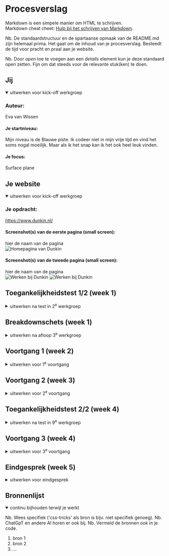 # Procesverslag
Markdown is een simpele manier om HTML te schrijven.  
Markdown cheat cheet: [Hulp bij het schrijven van Markdown](https://github.com/adam-p/markdown-here/wiki/Markdown-Cheatsheet).

Nb. De standaardstructuur en de spartaanse opmaak van de README.md zijn helemaal prima. Het gaat om de inhoud van je procesverslag. Besteedt de tijd voor pracht en praal aan je website.

Nb. Door *open* toe te voegen aan een *details* element kun je deze standaard open zetten. Fijn om dat steeds voor de relevante stuk(ken) te doen.





## Jij

<details open>
  <summary>uitwerken voor kick-off werkgroep</summary>

  ### Auteur:
  Eva van Wissen

  #### Je startniveau:
  Mijn niveau is de Blauwe piste. Ik codeer niet in mijn vrije tijd en vind het soms nogal moeilijk. Maar als ik het snap kan ik het ook heel leuk vinden. 

  #### Je focus:
  Surface plane
 
</details>





## Je website

<details open>
  <summary>uitwerken voor kick-off werkgroep</summary>

  ### Je opdracht:
  https://www.dunkin.nl/

  #### Screenshot(s) van de eerste pagina (small screen): 
  hier de naam van de pagina  
    <img src="images/eerstescherm.png" width="375px" alt="Homepagina van Dunkin">

  #### Screenshot(s) van de tweede pagina (small screen):
  hier de naam van de pagina  
  <img src="images/tweedescherm1.png" width="375px" alt="Werken bij Dunkin">
  <img src="images/tweedescherm2.png" width="375px" alt="Werken bij Dunkin">
 
</details>



## Toegankelijkheidstest 1/2 (week 1)

<details>
  <summary>uitwerken na test in 2<sup>e</sup> werkgroep</summary>

  ### Bevindingen
  Lijst met je bevindingen die in de test naar voren kwamen:

</details>



## Breakdownschets (week 1)

<details>
  <summary>uitwerken na afloop 3<sup>e</sup> werkgroep</summary>

  ### de hele pagina: 
  <img src="readme-images/dummy-plaatje.jpg" width="375px" alt="breakdown van de hele pagina">

  ### dynamisch deel (bijv menu): 
  <img src="readme-images/dummy-plaatje.jpg" width="375px" alt="breakdown van een dynamisch deel">

  ### wellicht nog een dynamisch deel (bijv filter): 
  <img src="readme-images/dummy-plaatje.jpg" width="375px" alt="breakdown van nog een dynamisch deel">

</details>





## Voortgang 1 (week 2)

<details>
  <summary>uitwerken voor 1<sup>e</sup> voortgang</summary>

  ### Stand van zaken
  - Ik was mijn code kwijtgeraakt. Uiteindelijk weer terug gevonden
  - Weet niet hoe ik een img in een container kan zetten (hem laten afkappen buiten de container)
  - Hoe moet ik de Dunkin Donuts font dowloaden/ inladen
  - Moet ik <list> gebruiken? Zo ja, hoe haal ik de 1, 2, 3 weg. 
  - Klopt mijn html? Of maak ik geen goed gebruik van sections en articles?



  ### Agenda voor meeting
  samen met je groepje opstellen

  | student 1      | student 2          | student 3    | student 4        |
  | ---            | ---                | ---          | ---              |
  | dit bespreken  | en dit             | en ik dit    | en dan ik dat    |
  | en dat ook nog | dit als er tijd is | nog een punt | dit wil ik zeker |
  | ...            | ...                | ...          | ...              |


  ### Verslag van meeting
  hier na afloop snel de uitkomsten van de meeting vastleggen

  - Ik weet nu hoe ik elementen/img makkelijk kan positioneren (met transform) maar snap toch nog niet helemaal hoe ik mijn img snijd. 
  - Ben geholpen met het dowloaden van de juiste font. Hoe ik het nou precies in html/css moet zetten ging te snel en is voor mij nog steeds onduidelijk. 
  - Ben goed geholpen met mijn <list> en kan daarmee weer goed doorwerken. 
  - Mijn html ziet er goed uit en kan zo doorgaan. 

</details>





## Voortgang 2 (week 3)

<details>
  <summary>uitwerken voor 2<sup>e</sup> voortgang</summary>

  ### Stand van zaken
  hier dit ging goed & dit was lastig (neem ook screenshots op van delen van je website en code)

   <img src="images/stand-van-zaken.png" width="375px" alt="Hoe mijn website er nu uit ziet">

  - In een van de lessen heb ik nog hulp kunnen krijgen met het inladen van de juiste font. Ik heb alleen nu het probleem dat het font niet dunner wordt. 
  - Toen ik het juiste font in mijn site zette, kwamen twee linkjes onder elkaar te staan in plaats van naast elkaar zoals dat vorheen was. Hoe verander ik dit? 
  - Het afnsijden van een img is me nog steeds niet gelukt en wil hier nog vragen over stellen. 
  - 


  ### Agenda voor meeting
  samen met je groepje opstellen

  | student 1      | student 2          | student 3    | student 4        |
  | ---            | ---                | ---          | ---              |
  | dit bespreken  | en dit             | en ik dit    | en dan ik dat    |
  | en dat ook nog | dit als er tijd is | nog een punt | dit wil ik zeker |
  | ...            | ...                | ...          | ...              |


  ### Verslag van meeting
  hier na afloop snel de uitkomsten van de meeting vastleggen

  - Ik mis nog Costum Properties.
  - Ik kan het afnsijden van de afbeeldingen proberen met object: fit; en object position. 
  - Ik ben goed geholpen met de krijgen van een dunnere versie van de font. 
  - Linkjes kan ik met grid proberen naast elkaar te zetten. 

</details>





## Toegankelijkheidstest 2/2 (week 4)

<details>
  <summary>uitwerken na test in 9<sup>e</sup> werkgroep</summary>

  ### Bevindingen
  Lijst met je bevindingen die in de test naar voren kwamen (geef ook aan wat er verbeterd is):

</details>





## Voortgang 3 (week 4)

<details>
  <summary>uitwerken voor 3<sup>e</sup> voortgang</summary>

  ### Stand van zaken
  hier dit ging goed & dit was lastig (neem ook screenshots op van delen van je website en code)

  - Ik heb een hamburger menu, maar ben niet tevreden met het kruisje. Is het goed zo? Zo niet, hoe verander ik het. 
  - Ik heb een animatie, maar deze positioneert zich niet zoals ik wil. Hoe fix ik dit?
  - In de Dunkin site, schuift het balkje bovenaan naar boven bij het scrollen. Hoe doe ik dit? 
  - Ik heb mijn images naar svg's veranderd, maar ze zijn nu ontzichtbaar. Hoe krijg ik ze terug? 
  - Ik heb van sommige elementen op de Dunkin site screenshots gemaakt en deze als images in mijn html gezet. Mag dit? 
  - wat moet ik nu nog toevoegen aan surface plane onderweroen toevoegen? 
  - Hoe maak ik mijn light-dark mode kloppend met de custom properties?



  ### Agenda voor meeting
  samen met je groepje opstellen

  | student 1      | student 2          | student 3    | student 4        |
  | ---            | ---                | ---          | ---              |
  | dit bespreken  | en dit             | en ik dit    | en dan ik dat    |
  | en dat ook nog | dit als er tijd is | nog een punt | dit wil ik zeker |
  | ...            | ...                | ...          | ...              |


  ### Verslag van meeting
  hier na afloop snel de uitkomsten van de meeting vastleggen

  - Ik ben geholpen met mijn hamburger menu. Ik zou hem nog beter kunnen maken als ik zou willen, maar alleen als ik daar nog tijd voor zou hebben. 
  - Ik weet nu hoe ik mijn animatie goed kan positioneren.
  - De balk bovenaan doet heel raar wanneer ik het verschuiven ervan wilt toepassen. Alles veranderd en hij doet niet wat ik wil. 
  - Helaas wist Danny ook niet waarom mijn svg's ontzichtbaar waren. Daarom heb ik ze met een <img> tag in mijn html gezet. Nu zie je ze wel, maar kan ik ze niet gebruiken voor mijn svg-animatie. 
  - De screenshots waren geen probleem en die kan ik houden. 
  - Ik snap nu hoe ik in css met de costum properties om kan gaan. 
  - Ik weet nu wat ik nog moet toevoegen aan surface plane onderwerpen. 

</details>





## Eindgesprek (week 5)

<details>
  <summary>uitwerken voor eindgesprek</summary>

  ### Je uitkomst - karakteristiek screenshots:
  <img src="readme-images/dummy-plaatje.jpg" width="375px" alt="uitomst opdracht 1">


  ### Dit ging goed/Heb ik geleerd: 
  Korte omschrijving met plaatjes

  <img src="readme-images/dummy-plaatje.jpg" width="375px" alt="top">


  ### Dit was lastig/Is niet gelukt:
  Korte omschrijving met plaatjes

  <img src="readme-images/dummy-plaatje.jpg" width="375px" alt="bummer">
</details>





## Bronnenlijst

<details open>
  <summary>continu bijhouden terwijl je werkt</summary>

  Nb. Wees specifiek ('css-tricks' als bron is bijv. niet specifiek genoeg). 
  Nb. ChatGpT en andere AI horen er ook bij.
  Nb. Vermeld de bronnen ook in je code.

  1. bron 1
  2. bron 2
  3. ...

</details>